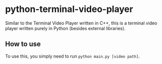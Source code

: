 # python-terminal-video-player
Similar to the Terminal Video Player written in C++, this is a terminal video player written purely in Python (besides external libraries). 
## How to use
To use this, you simply need to run `python main.py [video path]`.
